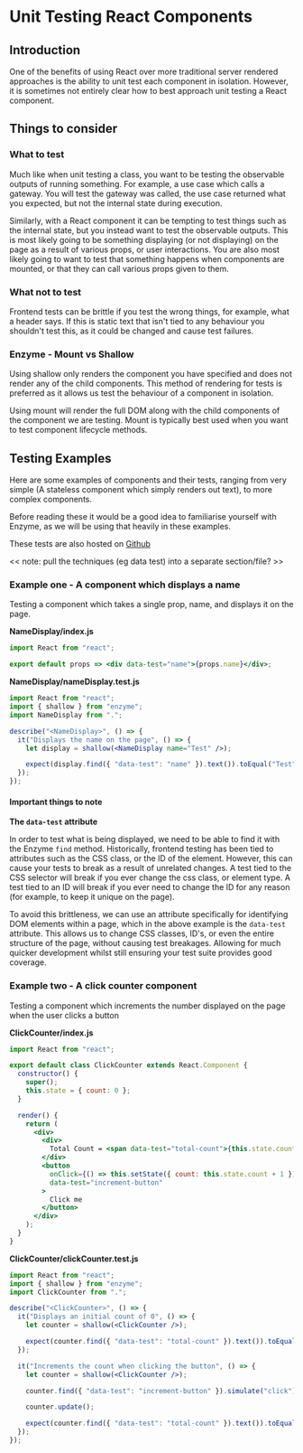 # Unit Testing React Components

## Introduction

One of the benefits of using React over more traditional server rendered approaches
is the ability to unit test each component in isolation. However, it is sometimes not entirely clear
how to best approach unit testing a React component.

## Things to consider

### What to test

Much like when unit testing a class, you want to be testing the observable outputs of running something. For example, a use case which calls a gateway. You will test the gateway was called, the use case returned
what you expected, but not the internal state during execution.

Similarly, with a React component it can be tempting to test things such as the internal state, but
you instead want to test the observable outputs. This is most likely going to be something displaying
(or not displaying) on the page as a result of various props, or user interactions. You are also most
likely going to want to test that something happens when components are mounted, or that they can call
various props given to them.

### What not to test

Frontend tests can be brittle if you test the wrong things, for example, what a header says. If this is
static text that isn't tied to any behaviour you shouldn't test this, as it could be changed and cause
test failures.

### Enzyme - Mount vs Shallow

Using shallow only renders the component you have specified and does not render any of the child components. This method of rendering for tests is preferred as it allows us test the behaviour of a component in isolation.

Using mount will render the full DOM along with the child components of the component we are testing. Mount is typically best used when you want to test component lifecycle methods.

## Testing Examples

Here are some examples of components and their tests, ranging from very simple (A stateless component
which simply renders out text), to more complex components.

Before reading these it would be a good idea to familiarise yourself with Enzyme, as we will be using that heavily in these examples.

These tests are also hosted on [Github]('https://github.com/madetech/react-testing-examples')

<< note: pull the techniques (eg data test) into a separate section/file? >>

### Example one - A component which displays a name

Testing a component which takes a single prop, name, and displays it on the page.

**NameDisplay/index.js**

```jsx
import React from "react";

export default props => <div data-test="name">{props.name}</div>;
```

**NameDisplay/nameDisplay.test.js**

```jsx
import React from "react";
import { shallow } from "enzyme";
import NameDisplay from ".";

describe("<NameDisplay>", () => {
  it("Displays the name on the page", () => {
    let display = shallow(<NameDisplay name="Test" />);

    expect(display.find({ "data-test": "name" }).text()).toEqual("Test");
  });
});
```

#### Important things to note

**The `data-test` attribute**

In order to test what is being displayed, we need to be able to find it with the Enzyme `find` method.
Historically, frontend testing has been tied to attributes such as the CSS class, or the ID of the element.
However, this can cause your tests to break as a result of unrelated changes. A test tied to the CSS selector
will break if you ever change the css class, or element type. A test tied to an ID will break if you ever need
to change the ID for any reason (for example, to keep it unique on the page).

To avoid this brittleness, we can use an attribute specifically for identifying DOM elements within a page,
which in the above example is the `data-test` attribute. This allows us to change CSS classes, ID's, or even the entire structure of the page, without causing test breakages. Allowing for much quicker development whilst
still ensuring your test suite provides good coverage.

### Example two - A click counter component

Testing a component which increments the number displayed on the page when the user clicks a button

**ClickCounter/index.js**

```jsx
import React from "react";

export default class ClickCounter extends React.Component {
  constructor() {
    super();
    this.state = { count: 0 };
  }

  render() {
    return (
      <div>
        <div>
          Total Count = <span data-test="total-count">{this.state.count}</span>
        </div>
        <button
          onClick={() => this.setState({ count: this.state.count + 1 })}
          data-test="increment-button"
        >
          Click me
        </button>
      </div>
    );
  }
}
```

**ClickCounter/clickCounter.test.js**

```jsx
import React from "react";
import { shallow } from "enzyme";
import ClickCounter from ".";

describe("<ClickCounter>", () => {
  it("Displays an initial count of 0", () => {
    let counter = shallow(<ClickCounter />);

    expect(counter.find({ "data-test": "total-count" }).text()).toEqual("0");
  });

  it("Increments the count when clicking the button", () => {
    let counter = shallow(<ClickCounter />);

    counter.find({ "data-test": "increment-button" }).simulate("click");

    counter.update();

    expect(counter.find({ "data-test": "total-count" }).text()).toEqual("1");
  });
});
```
